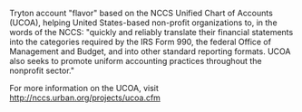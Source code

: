 Tryton account "flavor" based on the NCCS Unified Chart of Accounts (UCOA), helping United States-based non-profit organizations to, in the words of the NCCS: "quickly and reliably translate their financial statements into the categories required by the IRS Form 990, the federal Office of Management and Budget, and into other standard reporting formats. UCOA also seeks to promote uniform accounting practices throughout the nonprofit sector."

For more information on the UCOA, visit http://nccs.urban.org/projects/ucoa.cfm